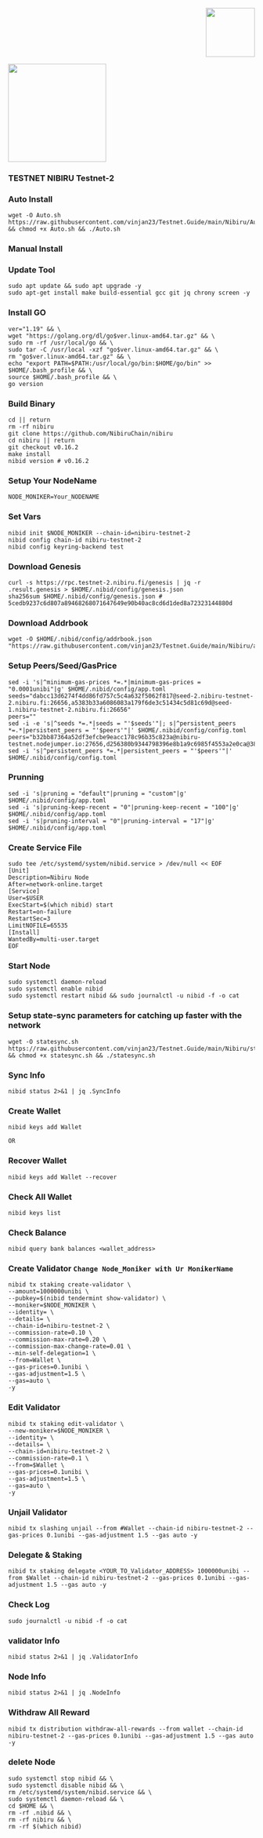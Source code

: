 <p align="right">
  <img height="100" height="auto" src="https://user-images.githubusercontent.com/108977419/207516348-c160303a-57b0-4149-8118-b0d7785dfde8.jpg">
</p

 <p align="center">
 <img height="200" height="auto" src="https://pbs.twimg.com/profile_images/1556857504394526721/OyWtRrNP_400x400.jpg">
 
  
  
### TESTNET NIBIRU Testnet-2
  
### Auto Install
```
wget -O Auto.sh https://raw.githubusercontent.com/vinjan23/Testnet.Guide/main/Nibiru/Auto.sh && chmod +x Auto.sh && ./Auto.sh
```

### Manual Install
  
### Update Tool
  ```
sudo apt update && sudo apt upgrade -y
sudo apt-get install make build-essential gcc git jq chrony screen -y
```
### Install GO
```
ver="1.19" && \
wget "https://golang.org/dl/go$ver.linux-amd64.tar.gz" && \
sudo rm -rf /usr/local/go && \
sudo tar -C /usr/local -xzf "go$ver.linux-amd64.tar.gz" && \
rm "go$ver.linux-amd64.tar.gz" && \
echo "export PATH=$PATH:/usr/local/go/bin:$HOME/go/bin" >> $HOME/.bash_profile && \
source $HOME/.bash_profile && \
go version
```

 ### Build Binary
 
```
cd || return
rm -rf nibiru
git clone https://github.com/NibiruChain/nibiru
cd nibiru || return
git checkout v0.16.2
make install
nibid version # v0.16.2
```

### Setup Your NodeName

```
NODE_MONIKER=Your_NODENAME 
```

### Set Vars
```
nibid init $NODE_MONIKER --chain-id=nibiru-testnet-2
nibid config chain-id nibiru-testnet-2
nibid config keyring-backend test
```

### Download Genesis
```
curl -s https://rpc.testnet-2.nibiru.fi/genesis | jq -r .result.genesis > $HOME/.nibid/config/genesis.json
sha256sum $HOME/.nibid/config/genesis.json # 5cedb9237c6d807a89468268071647649e90b40ac8cd6d1ded8a72323144880d

```

### Download Addrbook
```
wget -O $HOME/.nibid/config/addrbook.json "https://raw.githubusercontent.com/vinjan23/Testnet.Guide/main/Nibiru/addrbook.json"
```

### Setup Peers/Seed/GasPrice
```
sed -i 's|^minimum-gas-prices *=.*|minimum-gas-prices = "0.0001unibi"|g' $HOME/.nibid/config/app.toml
seeds="dabcc13d6274f4dd86fd757c5c4a632f5062f817@seed-2.nibiru-testnet-2.nibiru.fi:26656,a5383b33a6086083a179f6de3c51434c5d81c69d@seed-1.nibiru-testnet-2.nibiru.fi:26656"
peers=""
sed -i -e 's|^seeds *=.*|seeds = "'$seeds'"|; s|^persistent_peers *=.*|persistent_peers = "'$peers'"|' $HOME/.nibid/config/config.toml
peers="b32bb87364a52df3efcbe9eacc178c96b35c823a@nibiru-testnet.nodejumper.io:27656,d256380b9344798396e8b1a9c6985f4553a2e0ca@38.242.219.209:26656,52dacee88cf2b6dc8f6e2c1876880bf370796e72@185.219.142.214:39656,32ba0f7eb69b7b984281b1b189bf1aa022915776@142.132.128.132:36656,858ddaf58e566918591802ba04ce3647c5b01707@65.109.106.91:15656,b6db04994c6eac1721014b74288c47bea5fd4870@31.223.32.35:13656,35b0fd0c923fe48bc44f5af70e999982c2c4bb9b@45.8.133.179:26656,e8633047d8eeebcfcb54f67e9f980c74cad91ed3@217.76.49.64:26656,bd5ec98a09b278a01f1f1a201ba22eea807d2731@65.21.170.3:36656,38d128d24e7d9cbdd80227004a7ca0fa129109b5@65.109.92.148:60656,2ec6cb2a83c178fb490a992a3bd6a5c142c3fc61@135.181.20.30:26656,140221bb147d287a11e6abeb0649c78f8bef2a08@65.109.160.183:12656,ae0036bf4c7d33412a655b036d5bfd37a2aa1b72@65.21.237.241:46656,80030d5945eef7519407d047479d40a2f2bf1fe6@65.109.92.241:11036,977da259c89314700aaadbbe1d9d4da1a50bf643@194.163.135.104:26656,98032241ea61ca6ac066b8fa508baace6678a7a3@190.2.155.67:26656,4216b5d77242b70a0c9009345b903cdc5e347b54@188.166.189.29:39656,8ff8d3effc84c1e5d7bdff36d8921875f7436bcd@65.108.13.185:26858,c08c4d5060697a644838403329be5742bdb4c67f@65.109.92.240:11036,c7f3b61275dc16993c39a1ebc9f6cb5895d11d56@148.251.43.226:46656,7643ed772567e8e69ec1dab94bbdb848043d49f2@34.138.219.117:26656,d67d2bae772c3d44123a7495d56c568a185717f8@213.239.216.252:27656,4028996039d167bfff0590c93fecd950b70c7545@144.126.152.61:26656,32c587c3d9329e6c13c5cd7797eb46b30b628bca@95.217.211.70:12656,bfe4fc33622ca87f9dca188d4a205091b2bd5587@194.163.131.165:26656,0e6b2ec046c7652437a4ae9929dc72782e3ff215@149.28.95.188:26656,95fc1114efeb871c8c28e575923f673ab5b4dba6@109.123.241.109:26656,72a84166fbd6b92d8a772843026cf6a2cd97ffbe@65.109.60.19:46656,057575aaba01d578810021497abe41a74e99075f@84.46.245.176:26656,676a3ce38875bc0ff3a507c507fafa958b9115d0@5.75.136.149:26656,db8f75471ac073b201e0bd56bdaf1bd6c3760c5c@65.109.87.135:13656,b59cb14086b4861eaef6ba9bb335bd44b0f76119@161.97.150.231:26656,3ab57cd651641e80ce82c7b046931bacf638d3f0@167.235.204.231:26656,baf08cf4803c8a5f7d8d026edf65847ae9f29904@85.190.254.137:26656,d2f74fce9d5f33664ebec534b2557a94e67b5232@154.53.59.87:39656,d1f7c37c2df69166e1ffa2ed1b5870427cd17479@23.92.69.78:27656,4537639e8685efe2382c6de93c25eb4f2cca91f9@207.244.239.218:26656,8d22a2251a5fe84ac136bb7aaada10842d121d43@94.250.252.208:26656,e08089921baf39382920a4028db9e5eebd82f3d7@142.132.199.236:21656,51fa995380dad2abf39b828aeb1d0a710a0029f6@80.79.6.64:26656,b502caa5e8071c14179c562a328bb2a096f6b44a@141.94.139.233:30656,c72e69f79dddf63d5c5d8fda2777d313500e8264@82.208.22.68:26656,c484bcbd2045a63dd6d943319179e856041182e3@142.132.151.35:15652,45a72fda58fcc7d0e1c30271d672884778d3b3da@88.210.6.216:12656,c7ca297adbaa2bb780f6940ad06ca4c1e25bbe01@31.187.74.92:26656,3c68ddbae55f3279efc8a6948cb77cefa384d7b6@5.161.105.29:39656,e67a32bac3086bced94e28d4489f005a4ce48fca@185.244.180.84:39656"
sed -i 's|^persistent_peers *=.*|persistent_peers = "'$peers'"|' $HOME/.nibid/config/config.toml
```

### Prunning
```
sed -i 's|pruning = "default"|pruning = "custom"|g' $HOME/.nibid/config/app.toml
sed -i 's|pruning-keep-recent = "0"|pruning-keep-recent = "100"|g' $HOME/.nibid/config/app.toml
sed -i 's|pruning-interval = "0"|pruning-interval = "17"|g' $HOME/.nibid/config/app.toml
```

### Create Service File
```
sudo tee /etc/systemd/system/nibid.service > /dev/null << EOF
[Unit]
Description=Nibiru Node
After=network-online.target
[Service]
User=$USER
ExecStart=$(which nibid) start
Restart=on-failure
RestartSec=3
LimitNOFILE=65535
[Install]
WantedBy=multi-user.target
EOF
```

### Start Node
```
sudo systemctl daemon-reload
sudo systemctl enable nibid
sudo systemctl restart nibid && sudo journalctl -u nibid -f -o cat
```

### Setup state-sync parameters for catching up faster with the network 
```
wget -O statesync.sh https://raw.githubusercontent.com/vinjan23/Testnet.Guide/main/Nibiru/statesync.sh && chmod +x statesync.sh && ./statesync.sh
```
  
### Sync Info
```
nibid status 2>&1 | jq .SyncInfo
```

### Create Wallet
```
nibid keys add Wallet
```

`OR`
  
### Recover Wallet
```
nibid keys add Wallet --recover
```

### Check All Wallet
```
nibid keys list
```
  
### Check Balance
```
nibid query bank balances <wallet_address>
```
  
### Create Validator `Change Node_Moniker with Ur MonikerName`
```
nibid tx staking create-validator \
--amount=1000000unibi \
--pubkey=$(nibid tendermint show-validator) \
--moniker=$NODE_MONIKER \
--identity= \
--details= \
--chain-id=nibiru-testnet-2 \
--commission-rate=0.10 \
--commission-max-rate=0.20 \
--commission-max-change-rate=0.01 \
--min-self-delegation=1 \
--from=Wallet \
--gas-prices=0.1unibi \
--gas-adjustment=1.5 \
--gas=auto \
-y 
```
  
### Edit Validator
```
nibid tx staking edit-validator \
--new-moniker=$NODE_MONIKER \
--identity= \
--details= \
--chain-id=nibiru-testnet-2 \
--commission-rate=0.1 \
--from=$Wallet \
--gas-prices=0.1unibi \
--gas-adjustment=1.5 \
--gas=auto \
-y 
```

### Unjail Validator
```
nibid tx slashing unjail --from #Wallet --chain-id nibiru-testnet-2 --gas-prices 0.1unibi --gas-adjustment 1.5 --gas auto -y 
```

### Delegate & Staking
```
nibid tx staking delegate <YOUR_TO_Validator_ADDRESS> 1000000unibi --from $Wallet --chain-id nibiru-testnet-2 --gas-prices 0.1unibi --gas-adjustment 1.5 --gas auto -y 
```

### Check Log
```
sudo journalctl -u nibid -f -o cat
```

### validator Info
```
nibid status 2>&1 | jq .ValidatorInfo
```

### Node Info
```
nibid status 2>&1 | jq .NodeInfo
```

### Withdraw All Reward
```
nibid tx distribution withdraw-all-rewards --from wallet --chain-id nibiru-testnet-2 --gas-prices 0.1unibi --gas-adjustment 1.5 --gas auto -y 
```

### delete Node
```
sudo systemctl stop nibid && \
sudo systemctl disable nibid && \
rm /etc/systemd/system/nibid.service && \
sudo systemctl daemon-reload && \
cd $HOME && \
rm -rf .nibid && \
rm -rf nibiru && \
rm -rf $(which nibid)
```








  
  
  
  









